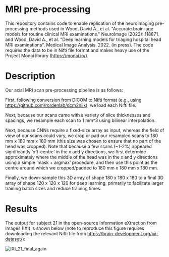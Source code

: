 # MRI pre-processing

This repository contains code to enable replication of the neuroimaging pre-processing methods used in Wood, David A., et al. "Accurate brain-age models for routine clinical MRI examinations." NeuroImage (2022): 118871. and Wood, David A., et al. "Deep learning models for triaging hospital head MRI examinations". Medical Image Analysis. 2022. (in press). The code requires the data to be in Nifti file format and makes heavy use of the Project Monai library (https://monai.io/).

# Description

Our axial MRI scan pre-processing pipeline is as follows:

First, following conversion from DICOM to Nifti format (e.g., using https://github.com/rordenlab/dcm2niix), we load each Nifti file.

Next, because our scans came with a variety of slice thicknesses and spacings, we resample each scan to 1 mm^3 using bilinear interpolation.

Next, because CNNs require a fixed-size array as input, whereas the field of view of our
scans could vary, we crop or pad our resampled scans to 180 mm x 180 mm x 180
mm (this size was chosen to ensure that no part of the head was cropped). Note that because a few scans (~1-2%) appeared significantly ‘off-centre’ in the x
and y directions, we first determine approximately where the middle of the head
was in the x and y directions using a simple ‘mask + argmax’ procedure, and then use this
point as the centre around which we cropped/padded to 180 mm x 180 mm x 180 mm.

Finally, we down-sample this 3D array of shape 180 x 180 x 180 to a final 3D array of
shape 120 x 120 x 120 for deep learning, primarily to facilitate larger
training batch sizes and reduce training times.

# Results

The output for subject 21 in the open-source Information eXtraction from Images (IXI) is shown below (note to reproduce this figure requires downloading the 
relevant Nifti file from https://brain-development.org/ixi-dataset/):



![IXI_21_final_again](https://user-images.githubusercontent.com/67752614/150041586-393994fb-52df-4eca-9600-775809932a03.png)





